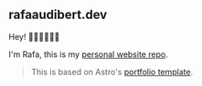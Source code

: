 ## rafaaudibert.dev

Hey! 👋🏻👋🏻👋🏻

I'm Rafa, this is my [personal website repo](https://rafaaudibert.dev/).

> This is based on Astro's [portfolio template](https://github.com/withastro/astro/tree/main/examples/portfolio).
